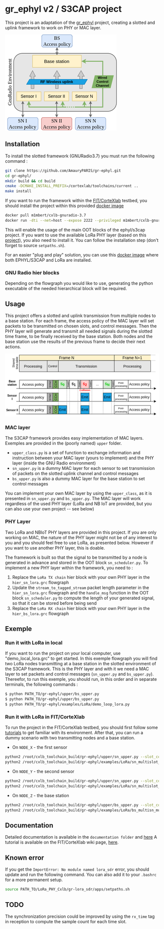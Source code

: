 # gr_ephyl v2 / S3CAP project
This project is an adaptation of the [gr_ephyl](https://raweb.inria.fr/rapportsactivite/RA2019/maracas/uid47.html) project, creating a slotted and uplink framework to work on PHY or MAC layer.

![Flowgraph layout](png/ephyl_layout.png) 

## Installation
To install the slotted framework (GNURadio3.7) you must run the following command : 

```bash
git clone https://github.com/AmauryPARIS/gr-ephyl.git
cd gr-ephyl/
mkdir build && cd build
cmake -DCMAKE_INSTALL_PREFIX=/cortexlab/toolchains/current ..
make install
```

If you want to run the framework within the [FIT/CorteXlab](https://wiki.cortexlab.fr/doku.php) testbed, you should install the project within this provided [docker image](https://hub.docker.com/r/m1mbert/cxlb-gnuradio-3.7)
```bash
docker pull m1mbert/cxlb-gnuradio-3.7
docker run -dti --net=host --expose 2222 --privileged m1mbert/cxlb-gnuradio-3.7:1.0
```

This will enable the usage of the main OOT blocks of the ephyl/s3cap project. If you want to use the available LoRa PHY layer (based on this [project](https://github.com/AmauryPARIS/LoRa_PHY_Cxlb)), you also need to install it. You can follow the installation step (don't forget to source `setpaths.sh`).

For an easier "plug and play" solution, you can use this [docker image](https://hub.docker.com/repository/docker/amauryparis/s3cap) where both EPHYL/S3CAP and LoRa are installed.

### GNU Radio hier blocks
Depending on the flowgraph you would like to use, generating the python executable of the needed hierarchical block will be required. 

## Usage 
This project offers a slotted and uplink transmission from multiple nodes to a base station. For each frame, the access policy of the MAC layer will set packets to be transmitted on chosen slots, and control messages. Then the PHY layer will generate and transmit all needed signals during the slotted time frame, to be finally received by the base station. Both nodes and the base station use the results of the previous frame to decide their next actions.   

![Flowgraph layout](png/ephyl_timetable.png) 

### MAC layer
The S3CAP framework provides easy implementation of MAC layers. Exemples are provided in the (poorly named) `upper` folder. 
- `upper_class.py` is a set of function to exchange information and instruction between your MAC layer (yours to implement) and the PHY layer (inside the GNU Radio environment)
- `sn_upper.py` is a dummy MAC layer for each sensor to set transmission of packets on the slotted uplink channel and control messages
- `bs_upper.py` is also a dummy MAC layer for the base station to set control messages

You can implement your own MAC layer by using the `upper_class`, as it is presented in `sn_upper.py` and `bs_upper.py`. The MAC layer will work regardless of the used PHY layer (LoRa and NB IoT are provided, but you can also use your own project -- see below)

### PHY Layer 
Two LoRa and NBIoT PHY layers are provided in this project. If you are only working on MAC, the nature of the PHY layer might not be of any interest to you and you should feel free to use LoRa, as presented below. However if you want to use another PHY layer, this is doable. 

The framework is built so that the signal to be transmitted by a node is generated in advance and stored in the OOT block `sn_scheduler.py`. To implement a new PHY layer within the framework, you need to :
1. Replace the `LoRa TX chain` hier block with your own PHY layer in the `hier_sn_lora.grc` flowgraph
2. Update the `stream_to_tagged_stream` packet length parameter in the `hier_sn_lora.grc` flowgraph and the `handle_msg` function in the OOT block `sn_scheduler.py` to compute the length of your generated signal, so that it can be stored before being send
3. Replace the `LoRa RX chain` hier block with your own PHY layer in the `hier_bs_lora.grc` flowgraph

## Exemple

### Run it with LoRa in local

If you want to run the project on your local computer, use "demo_local_lora.grc" to get started. In this exemple flowgraph you will find two LoRa nodes transmitting at a base station in the slotted environment of the S3CAP framework. This is the PHY layer and with it we need a MAC layer to set packets and control messages (`sn_upper.py` and `bs_upper.py`). Thereefor, to run this exemple, you should run, in this order and in separate terminals, the following commands : 

```bash
$ python PATH_TO/gr-ephyl/upper/bs_upper.py
$ python PATH_TO/gr-ephyl/upper/bs_upper.py
$ python PATH_TO/gr-ephyl/examples/LoRa/demo_loop_lora.py
```

### Run it with LoRa in FIT/CorteXlab 

To run the project in the FIT/CorteXlab testbed, you should first follow some [tutorials](https://wiki.cortexlab.fr/doku.php?id=tutorials) to get familiar with its environment. After that, you can run a dummy scenario with two transmitting nodes and a base station.

- On `NODE_X` - the first sensor
```bash
python2 /root/cxlb_toolchain_build/gr-ephyl/upper/sn_upper.py --slot_count=4 &
python2 /root/cxlb_toolchain_build/gr-ephyl/examples/LoRa/sn_multislot_dyn_ephyl_lora.py --sn-id=A --ip-bs-addr=NODE_Z --S=4
```
- On `NODE_Y` - the second sensor
```bash
python2 /root/cxlb_toolchain_build/gr-ephyl/upper/sn_upper.py --slot_count=4 &
python2 /root/cxlb_toolchain_build/gr-ephyl/examples/LoRa/sn_multislot_dyn_ephyl_lora.py --sn-id=B --ip-bs-addr=NODE_Z --S=4
```
- On `NODE_Z` - the base station
```bash
python2 /root/cxlb_toolchain_build/gr-ephyl/upper/bs_upper.py --slot_count=4 &
python2 /root/cxlb_toolchain_build/gr-ephyl/examples/LoRa/bs_multisn_multislot_dyn_ephyl_lora.py --sn-1-ip-addr=NODE_X --sn-2-ip-addr=NODE_Y --S=4
```

## Documentation 
Detailed documentation is available in the `documentation folder` and [here](https://hal.inria.fr/hal-03876369)
A tutorial is available on the FIT/CorteXlab wiki page, [here](https://wiki.cortexlab.fr/doku.php?id=ephyl_framework_v2).

## Known error

If you get the `ImportError: No module named lora_sdr` error, you should update and run the following command. You can also add it to your `.bashrc` for a more permanent setup. 
```bash
source PATH_TO/LoRa_PHY_Cxlb/gr-lora_sdr/apps/setpaths.sh
```

## TODO 
The synchronization precision could be improved by using the `rx_time` tag in reception to compute the sample count for each time slot.



